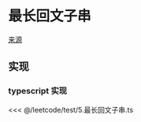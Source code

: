 # 最长回文子串
[来源](https://leetcode.cn/problems/longest-palindromic-substring/)

## 实现

### typescript 实现

<<< @/leetcode/test/5.最长回文子串.ts

